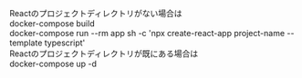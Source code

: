 Reactのプロジェクトディレクトリがない場合は  
docker-compose build  
docker-compose run --rm app sh -c 'npx create-react-app project-name --template typescript'  
Reactのプロジェクトディレクトリが既にある場合は  
docker-compose up -d  
